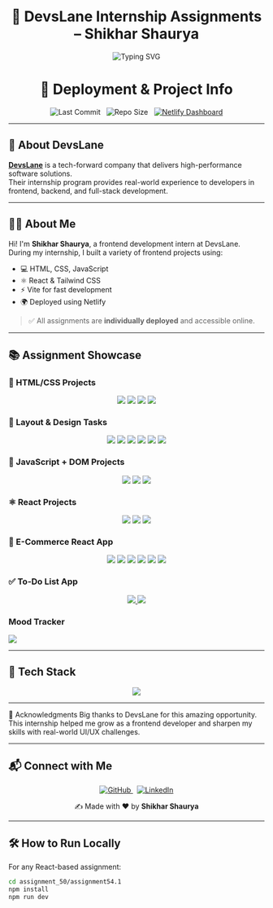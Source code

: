 <h1 align="center">
  💼 DevsLane Internship Assignments – Shikhar Shaurya
</h1>

<p align="center">
  <img src="https://readme-typing-svg.demolab.com?font=Fira+Code&duration=3000&pause=500&color=00BFFF&center=true&vCenter=true&width=435&lines=Frontend+Intern+at+DevsLane;Building+with+React+and+Tailwind+CSS;Deploying+Projects+on+Netlify" alt="Typing SVG" />
</p>
<h1 align="center">🚀 Deployment & Project Info</h1>

<p align="center">
  <img src="https://img.shields.io/github/last-commit/ShauryaRajput2005/Devslane?color=green" alt="Last Commit">
  &nbsp;
  <img src="https://img.shields.io/github/repo-size/ShauryaRajput2005/Devslane" alt="Repo Size">
  &nbsp;
  <a href="https://app.netlify.com/teams/shauryarajput2005/projects" target="_blank">
    <img src="https://img.shields.io/badge/Netlify-Dashboard-brightgreen?style=flat&logo=netlify" alt="Netlify Dashboard">
  </a>
</p>

---

## 🏢 About DevsLane

**[DevsLane](https://devslane.com/)** is a tech-forward company that delivers high-performance software solutions.  
Their internship program provides real-world experience to developers in frontend, backend, and full-stack development.

---

## 🙋‍♂️ About Me

Hi! I'm **Shikhar Shaurya**, a frontend development intern at DevsLane.  
During my internship, I built a variety of frontend projects using:

- 💻 HTML, CSS, JavaScript
- ⚛️ React & Tailwind CSS
- ⚡ Vite for fast development
- 🌍 Deployed using Netlify

> ✅ All assignments are **individually deployed** and accessible online.

---

## 📚 Assignment Showcase

### 🧱 HTML/CSS Projects
<p align="center">
  <a href="https://assignment51-1.netlify.app"><img src="https://img.shields.io/badge/Assignment%2051.1-HTML%2FCSS-blue?style=for-the-badge&logo=html5" /></a>
  <a href="https://assignment51-2.netlify.app"><img src="https://img.shields.io/badge/Assignment%2051.2-HTML%2FCSS-blue?style=for-the-badge&logo=css3" /></a>
  <a href="https://assignment51-3.netlify.app"><img src="https://img.shields.io/badge/Assignment%2051.3-HTML%2FCSS-blue?style=for-the-badge&logo=css3" /></a>
  <a href="https://assignment51-4.netlify.app"><img src="https://img.shields.io/badge/Assignment%2051.4-HTML%2FCSS-blue?style=for-the-badge&logo=css3" /></a>
</p>

### 📐 Layout & Design Tasks
<p align="center">
  <a href="https://assignment52-1.netlify.app"><img src="https://img.shields.io/badge/Assignment%2052.1-Layout-purple?style=for-the-badge" /></a>
  <a href="https://assignment52-2.netlify.app"><img src="https://img.shields.io/badge/Assignment%2052.2-Layout-purple?style=for-the-badge" /></a>
  <a href="https://assignment52-3.netlify.app"><img src="https://img.shields.io/badge/Assignment%2052.3-Layout-purple?style=for-the-badge" /></a>
  <a href="https://assignment52-4.netlify.app"><img src="https://img.shields.io/badge/Assignment%2052.4-Layout-purple?style=for-the-badge" /></a>
  <a href="https://assignment52-5.netlify.app"><img src="https://img.shields.io/badge/Assignment%2052.5-Layout-purple?style=for-the-badge" /></a>
  <a href="https://assignment52-6.netlify.app"><img src="https://img.shields.io/badge/Assignment%2052.6-Layout-purple?style=for-the-badge" /></a>
</p>

### 🧠 JavaScript + DOM Projects
<p align="center">
  <a href="https://assignment53-1.netlify.app"><img src="https://img.shields.io/badge/Assignment%2053.1-JavaScript-yellow?style=for-the-badge&logo=javascript" /></a>
  <a href="https://assignment53-2.netlify.app"><img src="https://img.shields.io/badge/Assignment%2053.2-JavaScript-yellow?style=for-the-badge&logo=javascript" /></a>
  <a href="https://assignment53-3.netlify.app"><img src="https://img.shields.io/badge/Assignment%2053.3-JavaScript-yellow?style=for-the-badge&logo=javascript" /></a>
</p>

### ⚛️ React Projects
<p align="center">
  <a href="https://assignment54-1.netlify.app"><img src="https://img.shields.io/badge/Assignment%2054.1-React-61DAFB?style=for-the-badge&logo=react&logoColor=black" /></a>
  <a href="https://assignment55-1.netlify.app"><img src="https://img.shields.io/badge/Assignment%2055.1-React-61DAFB?style=for-the-badge&logo=react&logoColor=black" /></a>
  <a href="https://assignment55-2.netlify.app"><img src="https://img.shields.io/badge/Assignment%2055.2-React-61DAFB?style=for-the-badge&logo=react&logoColor=black" /></a>
</p>

### 🛒 E-Commerce React App
<p align="center">
  <a href="https://assignment571.netlify.app"><img src="https://img.shields.io/badge/Assignment%2057.1-Sorting%20%26%20Search-orange?style=for-the-badge" /></a>
  <a href="https://assignment581.netlify.app"><img src="https://img.shields.io/badge/Assignment%2058.1-Ecommerce%20UI-orange?style=for-the-badge" /></a>
  <a href="https://assignment591.netlify.app"><img src="https://img.shields.io/badge/Assignment%2059.1-Cart%20Page-orange?style=for-the-badge" /></a>
<a href="https://assignment68-1.netlify.app"><img src="https://img.shields.io/badge/Assignment%2068.1-Login%20Page-orange?style=for-the-badge" /></a>
<a href="https://assignment71-1.netlify.app"><img src="https://img.shields.io/badge/Assignment%2071.1-Checkout%20Page-orange?style=for-the-badge" /></a>
<a href="https://assignment74-1.netlify.app"><img src="https://img.shields.io/badge/Assignment%2074.1-New%20Page-orange?style=for-the-badge" /></a>

</p>

### ✅ To-Do List App
<p align="center">
  <a href="https://assignment72-1.netlify.app">
    <img src="https://img.shields.io/badge/Assignment%2072.1-To--Do%20List-orange?style=for-the-badge" />
  </a>
  <a href="https://assignment78-1.netlify.app">
    <img src="https://img.shields.io/badge/Assignment%2078.1-To--Do%20List%20TypeScript-orange?style=for-the-badge" />
  </a>
</p>

### Mood Tracker
<p>
  <a href="https://assignment74-1.netlify.app">
    <img src="https://img.shields.io/badge/Assignment%2074.1-New%20Page-orange?style=for-the-badge" />
  </a>
</p>




---

## 🧰 Tech Stack

<p align="center">
  <img src="https://skillicons.dev/icons?i=html,css,js,react,tailwind,vite,netlify" />
</p>

---

🤝 Acknowledgments
Big thanks to DevsLane for this amazing opportunity.
This internship helped me grow as a frontend developer and sharpen my skills with real-world UI/UX challenges.
 
---
## 📬 Connect with Me

<p align="center">
  <a href="https://github.com/ShauryaRajput2005" target="_blank">
    <img src="https://img.shields.io/badge/GitHub-ShauryaRajput2005-181717?style=for-the-badge&logo=github" alt="GitHub">
  </a>
  &nbsp;
  <a href="https://www.linkedin.com/in/shikhar-shaurya25" target="_blank">
    <img src="https://img.shields.io/badge/LinkedIn-Shikhar%20Shaurya-0A66C2?style=for-the-badge&logo=linkedin" alt="LinkedIn">
  </a>
</p>

<p align="center">
  ✍️ Made with ❤️ by <strong>Shikhar Shaurya</strong>
</p>

---
## 🛠️ How to Run Locally

For any React-based assignment:

```bash
cd assignment_50/assignment54.1
npm install
npm run dev
